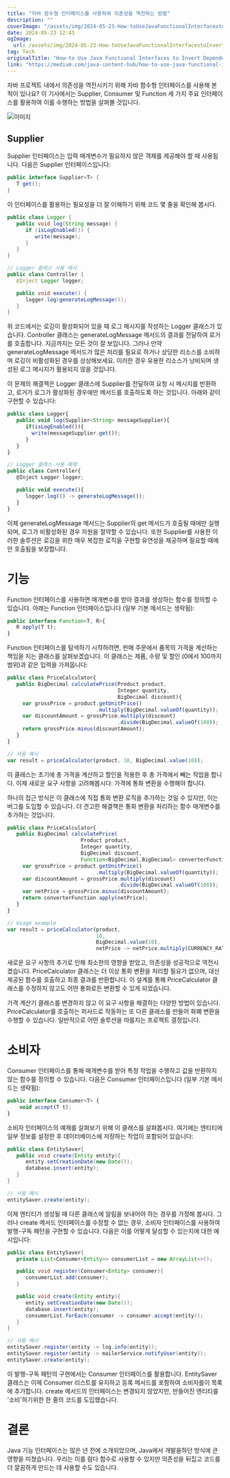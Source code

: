 ```yaml
---
title: "자바 함수형 인터페이스를 사용하여 의존성을 역전하는 방법"
description: ""
coverImage: "/assets/img/2024-05-23-How-toUseJavaFunctionalInterfacestoInvertDependencies_0.png"
date: 2024-05-23 12:43
ogImage:
  url: /assets/img/2024-05-23-How-toUseJavaFunctionalInterfacestoInvertDependencies_0.png
tag: Tech
originalTitle: "How-to Use Java Functional Interfaces to Invert Dependencies"
link: "https://medium.com/java-content-hub/how-to-use-java-functional-interfaces-to-invert-dependencies-0a0ef2ca8483"
---
```


자바 프로젝트 내에서 의존성을 역전시키기 위해 자바 함수형 인터페이스를 사용해 본 적이 있나요? 이 기사에서는 Supplier, Consumer 및 Function 세 가지 주요 인터페이스를 활용하여 이를 수행하는 방법을 살펴볼 것입니다.

![이미지](/assets/img/2024-05-23-How-toUseJavaFunctionalInterfacestoInvertDependencies_0.png)

## Supplier

Supplier 인터페이스는 입력 매개변수가 필요하지 않은 객체를 제공해야 할 때 사용됩니다. 다음은 Supplier 인터페이스입니다:

<div class="content-ad"></div>

```java
public interface Supplier<T> {
   T get();
}
```

이 인터페이스를 활용하는 필요성을 더 잘 이해하기 위해 코드 몇 줄을 확인해 봅시다.

```java
public class Logger {
   public void log(String message) {
      if (isLogEnabled()) {
         write(message);
      }
   }
}

// Logger 클래스 사용 예시
public class Controller {
   @Inject Logger logger;

   public void execute() {
      logger.log(generateLogMessage());
   }
}
```

위 코드에서는 로깅이 활성화되어 있을 때 로그 메시지를 작성하는 Logger 클래스가 있습니다. Controller 클래스는 generateLogMessage 메서드의 결과를 전달하여 로거를 호출합니다. 지금까지는 모든 것이 잘 보입니다. 그러나 만약 generateLogMessage 메서드가 많은 처리를 필요로 하거나 상당한 리소스를 소비하며 로깅이 비활성화된 경우를 상상해보세요. 이러한 경우 유용한 리소스가 낭비되며 생성된 로그 메시지가 활용되지 않을 것입니다.

<div class="content-ad"></div>

이 문제의 해결책은 Logger 클래스에 Supplier를 전달하여 요청 시 메시지를 반환하고, 로거가 로그가 활성화된 경우에만 메서드를 호출하도록 하는 것입니다. 아래와 같이 구현할 수 있습니다:

```js
public class Logger{
   public void log(Supplier<String> messageSupplier){
      if(isLogEnabled()){
        write(messageSupplier.get());
      }
   }
}

// Logger 클래스 사용 예제
public class Controller{
   @Inject Logger logger;

   public void execute(){
      logger.log(() -> generateLogMessage());
   }
}
```

이제 generateLogMessage 메서드는 Supplier의 get 메서드가 호출될 때에만 실행되며, 로그가 비활성화된 경우 자원을 절약할 수 있습니다. 또한 Supplier를 사용한 이러한 솔루션은 로깅을 위한 매우 복잡한 로직을 구현할 유연성을 제공하며 필요할 때에만 호출됨을 보장합니다.

# 기능

<div class="content-ad"></div>

Function 인터페이스를 사용하면 매개변수를 받아 결과를 생성하는 함수를 정의할 수 있습니다. 아래는 Function 인터페이스입니다 (일부 기본 메서드는 생략됨):

```js
public interface Function<T, R>{
   R apply(T t);
}
```

Function 인터페이스를 탐색하기 시작하려면, 판매 주문에서 품목의 가격을 계산하는 책임을 지는 클래스를 살펴보겠습니다. 이 클래스는 제품, 수량 및 할인 (0에서 100까지 범위)과 같은 입력을 가져옵니다:

```js
public class PriceCalculator{
   public BigDecimal calculatePrice(Product product,
                                    Integer quantity,
                                    BigDecimal discount){
     var grossPrice = product.getUnitPrice()
                             .multiply(BigDecimal.valueOf(quantity));
     var discountAmount = grossPrice.multiply(discount)
                                    .divide(BigDecimal.valueOf(100));
     return grossPrice.minus(discountAmount);
   }
}

// 사용 예시
var result = priceCalculator(product, 10, BigDecimal.value(10));
```

<div class="content-ad"></div>

이 클래스는 초기에 총 가격을 계산하고 할인을 적용한 후 총 가격에서 빼는 작업을 합니다. 이제 새로운 요구 사항을 고려해봅시다: 가격에 통화 변환을 수행해야 합니다.

하나의 접근 방식은 이 클래스에 직접 통화 변환 로직을 추가하는 것일 수 있지만, 이는 버그를 도입할 수 있습니다. 더 견고한 해결책은 통화 변환을 처리하는 함수 매개변수를 추가하는 것입니다.

```js
public class PriceCalculator{
   public BigDecimal calculatePrice(
                        Product product,
                        Integer quantity,
                        BigDecimal discount,
                        Function<BigDecimal,BigDecimal> converterFunction){
     var grossPrice = product.getUnitPrice()
                             .multiply(BigDecimal.valueOf(quantity));
     var discountAmount = grossPrice.multiply(discount)
                                    .divide(BigDecimal.valueOf(100));
     var netPrice = grossPrice.minus(discountAmount);
     return converterFunction.apply(netPrice);
   }
}

// Usage example
var result = priceCalculator(product,
                             10,
                             BigDecimal.value(10),
                             netPrice -> netPrice.multiply(CURRENCY_RATE));
```

새로운 요구 사항의 추가로 인해 최소한의 영향을 받았고, 의존성을 성공적으로 역전시켰습니다. PriceCalculator 클래스는 더 이상 통화 변환을 처리할 필요가 없으며, 대신 제공된 함수를 호출하고 최종 결과를 반환합니다. 이 설계를 통해 PriceCalculator 클래스를 수정하지 않고도 어떤 통화로든 변환할 수 있게 되었습니다.

<div class="content-ad"></div>

가격 계산기 클래스를 변경하지 않고 이 요구 사항을 해결하는 다양한 방법이 있습니다. PriceCalculator를 호출하는 퍼사드로 작동하는 또 다른 클래스를 만들어 화폐 변환을 수행할 수 있습니다. 일반적으로 어떤 솔루션을 따를지는 프로젝트 결정입니다.

# 소비자

Consumer 인터페이스를 통해 매개변수를 받아 특정 작업을 수행하고 값을 반환하지 않는 함수를 정의할 수 있습니다. 다음은 Consumer 인터페이스입니다 (일부 기본 메서드는 생략됨):

```js
public interface Consumer<T> {
    void accept(T t);
}
```

<div class="content-ad"></div>

소비자 인터페이스의 예제를 살펴보기 위해 이 클래스를 살펴봅시다. 여기에는 엔티티에 일부 정보를 설정한 후 데이터베이스에 저장하는 작업이 포함되어 있습니다:

```java
public class EntitySaver{
   public void create(Entity entity){
      entity.setCreationDate(new Date());
      database.insert(entity);
   }
}

// 사용 예시
entitySaver.create(entity);
```

이제 엔티티가 생성될 때 다른 클래스에 알림을 보내어야 하는 경우를 가정해 봅시다. 그러나 create 메서드 인터페이스를 수정할 수 없는 경우, 소비자 인터페이스를 사용하여 발행-구독 패턴을 구현할 수 있습니다. 다음은 이를 어떻게 달성할 수 있는지에 대한 예시입니다:

```java
public class EntitySaver{
   private List<Consumer<Entity>> consumerList = new ArrayList<>();

   public void register(Consumer<Entity> consumer){
      consumerList.add(consumer);
   }

   public void create(Entity entity){
      entity.setCreationDate(new Date());
      database.insert(entity);
      consumerList.forEach(consumer -> consumer.accept(entity));
   }
}

// 사용 예시
entitySaver.register(entity -> log.info(entity));
entitySaver.register(entity -> mailerService.notifyUser(entity));
entitySaver.create(entity);
```

<div class="content-ad"></div>

이 발행-구독 패턴의 구현에서는 Consumer 인터페이스를 활용합니다. EntitySaver 클래스는 이제 Consumer 리스트를 유지하고 등록 메서드를 포함하여 소비자를이 목록에 추가합니다. create 메서드의 인터페이스는 변경되지 않았지만, 만들어진 엔티티를 '소비'하기위한 한 줄의 코드를 도입했습니다.

# 결론

Java 기능 인터페이스는 많은 년 전에 소개되었으며, Java에서 개발을하던 방식에 큰 영향을 미쳤습니다. 우리는 이를 람다 함수로 사용할 수 있지만 의존성을 뒤집고 코드를 더 깔끔하게 만드는 데 사용할 수도 있습니다.
